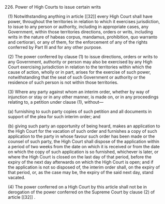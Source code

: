 226. Power of High Courts to issue certain writs

(1) Notwithstanding anything in article [[32]]  every High Court shall have power, throughout the territories in relation to which it exercises jurisdiction, to issue to any person or authority, including in appropriate cases, any Government, within those territories directions, orders or writs, including writs in the nature of habeas corpus, mandamus, prohibition, quo warranto and certiorari, or any of them, for the enforcement of any of the rights conferred by Part III and for any other purpose.

(2) The power conferred by clause (1) to issue directions, orders or writs to any Government, authority or person may also be exercised by any High Court exercising jurisdiction in relation to the territories within which the cause of action, wholly or in part, arises for the exercise of such power, notwithstanding that the seat of such Government or authority or the residence of such person is not within those territories.

(3) Where any party against whom an interim order, whether by way of injunction or stay or in any other manner, is made on, or in any proceedings relating to, a petition under clause (1), without—

(a) furnishing to such party copies of such petition and all documents in support of the plea for such interim order; and

(b) giving such party an opportunity of being heard, makes an application to the High Court for the vacation of such order and furnishes a copy of such application to the party in whose favour such order has been made or the counsel of such party, the High Court shall dispose of the application within a period of two weeks from the date on which it is received or from the date on which the copy of such application is so furnished, whichever is later, or where the High Court is closed on the last day of that period, before the expiry of the next day afterwards on which the High Court is open; and if the application is not so disposed of, the interim order shall, on the expiry of that period, or, as the case may be, the expiry of the said next day, stand vacated.

(4) The power conferred on a High Court by this article shall not be in derogation of the power conferred on the Supreme Court by clause (2) of article [[32]] .

